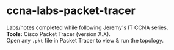 # ccna-labs-packet-tracer
Labs/notes completed while following Jeremy's IT CCNA series.  
**Tools:** Cisco Packet Tracer (version X.X).  
Open any `.pkt` file in Packet Tracer to view & run the topology.

